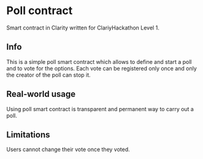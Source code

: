 # Poll contract
Smart contract in Clarity written for ClariyHackathon Level 1.

## Info
This is a simple poll smart contract which allows to define and start a poll and to vote for the options. Each vote can be  registered only once and only the creator of the poll can stop it.

## Real-world usage
Using poll smart contract is transparent and permanent way to carry out a poll.

## Limitations
Users cannot change their vote once they voted.
